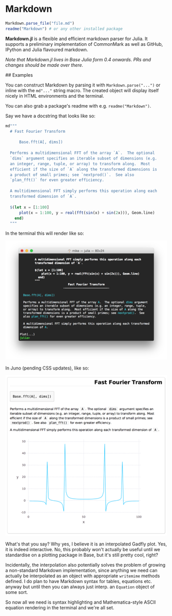 # Markdown

```julia
Markdown.parse_file("file.md")
readme("Markdown") # or any other installed package
```

**Markdown.jl** is a flexible and efficient markdown parser for Julia.
It supports a preliminary implementation of CommonMark as well as GitHub,
IPython and Julia flavoured markdown.

*Note that Markdown.jl lives in Base Julia form 0.4 onwards. PRs and changes should be made over there.*

## Examples

You can construct Markdown by parsing it with `Markdown.parse("...")` or inline with the `md"..."` string macro. The created object will display itself nicely in HTML environments and the terminal.

You can also grab a package's readme with e.g. `readme("Markdown")`.

Say we have a docstring that looks like so:

```julia
md"""
  # Fast Fourier Transform

      Base.fft(A[, dims])

  Performs a multidimensional FFT of the array `A`.  The optional
  `dims` argument specifies an iterable subset of dimensions (e.g.
  an integer, range, tuple, or array) to transform along.  Most
  efficient if the size of `A` along the transformed dimensions is
  a product of small primes; see `nextprod()`.  See also
  `plan_fft()` for even greater efficiency.

  A multidimensional FFT simply performs this operation along each
  transformed dimension of `A`.

  $(let x = [1:100]
      plot(x = 1:100, y = real(fft(sin(x) + sin(2x))), Geom.line)
    end)
  """
```

In the terminal this will render like so:

![terminal](img/term.png)

In Juno (pending CSS updates), like so:

![juno](img/juno.png)

What's that you say? Why yes, I believe it is an interpolated Gadfly plot. Yes, it is indeed interactive. No, this probably won't actually be useful until we standardise on a plotting package in Base, but it's still pretty cool, right?

Incidentally, the interpolation also potentially solves the problem of growing a non-standard Markdown implementation, since anything we need can actually be interpolated as an object with appropriate `writemime` methods defined. I do plan to have Markdown syntax for tables, equations etc. anyway but until then you can always just interp. an `Equation` object of some sort.

So now all we need is syntax highlighting and Mathematica-style ASCII equation rendering in the terminal and we're all set.
